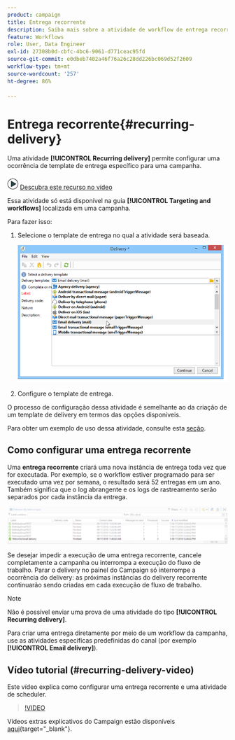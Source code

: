 ```yaml
---
product: campaign
title: Entrega recorrente
description: Saiba mais sobre a atividade de workflow de entrega recorrente
feature: Workflows
role: User, Data Engineer
exl-id: 27308b0d-cbfc-4bc6-9061-d771ceac95fd
source-git-commit: e0dbeb7402a46f76a26c28dd226bc069d52f2609
workflow-type: tm+mt
source-wordcount: '257'
ht-degree: 86%

---
```


# Entrega recorrente{#recurring-delivery}



Uma atividade **[!UICONTROL Recurring delivery]** permite configurar uma ocorrência de template de entrega específico para uma campanha.

![](assets/do-not-localize/how-to-video.png) [Descubra este recurso no vídeo](#recurring-delivery-video)

Essa atividade só está disponível na guia **[!UICONTROL Targeting and workflows]** localizada em uma campanha.

Para fazer isso:

1. Selecione o template de entrega no qual a atividade será baseada.

   ![](assets/recurring_delivery_001.png)

1. Configure o template de entrega.

O processo de configuração dessa atividade é semelhante ao da criação de um template de delivery em termos das opções disponíveis.

Para obter um exemplo de uso dessa atividade, consulte esta [seção](send-a-birthday-email.md#creating-a-recurring-delivery-in-a-targeting-workflow).

## Como configurar uma entrega recorrente

Uma **entrega recorrente** criará uma nova instância de entrega toda vez que for executada. Por exemplo, se o workflow estiver programado para ser executado uma vez por semana, o resultado será 52 entregas em um ano. Também significa que o log abrangente e os logs de rastreamento serão separados por cada instância da entrega.

![Entrega recorrente](assets/delivery_recurring.jpg)

Se desejar impedir a execução de uma entrega recorrente, cancele completamente a campanha ou interrompa a execução do fluxo de trabalho. Parar o delivery no painel do Campaign só interrompe a ocorrência do delivery: as próximas instâncias do delivery recorrente continuarão sendo criadas em cada execução de fluxo de trabalho.

>[!NOTE]
>
>Não é possível enviar uma prova de uma atividade do tipo **[!UICONTROL Recurring delivery]**.
> 
>Para criar uma entrega diretamente por meio de um workflow da campanha, use as atividades específicas predefinidas do canal (por exemplo **[!UICONTROL Email delivery]**).

## Vídeo tutorial (#recurring-delivery-video)

Este vídeo explica como configurar uma entrega recorrente e uma atividade de scheduler.

>[!VIDEO](https://video.tv.adobe.com/v/25040?quality=12)

Vídeos extras explicativos do Campaign estão disponíveis [aqui](https://experienceleague.adobe.com/docs/campaign-learn/tutorials/getting-started/introduction-to-adobe-campaign.html?lang=pt-BR){target="_blank"}.
